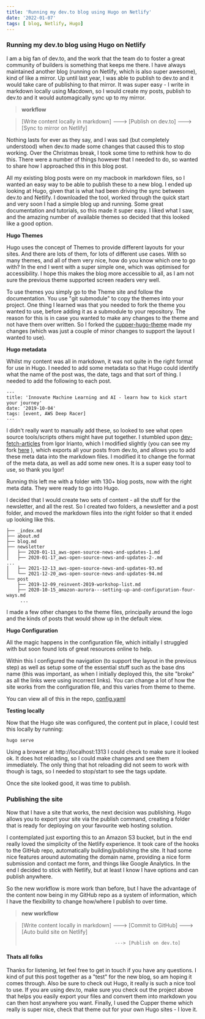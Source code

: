 ```yaml
---
title: 'Running my dev.to blog using Hugo on Netlify'
date: '2022-01-07'
tags: [ blog, Netlify, Hugo]
---
```


### Running my dev.to blog using Hugo on Netlify

I am a big fan of dev.to, and the work that the team do to foster a great community of builders is something that keeps me there. I have always maintained another blog (running on Netlify, which is also super awesome), kind of like a mirror. Up until last year, I was able to publish to dev.to and it would take care of publishing to that mirror. It was super easy - I write in markdown locally using Macdown, so I would create my posts, publish to dev.to and it would automagically sync up to my mirror. 

>**workflow**

> [Write content locally in markdown] ---> [Publish on dev.to] ---> [Sync to mirror on Netlify]

Nothing lasts for ever as they say, and I was sad (but completely understood) when dev.to made some changes that caused this to stop working. Over the Christmas break, I took some time to rethink how to do this. There were a number of things however that I needed to do, so wanted to share how I approached this in this blog post.

All my existing blog posts were on my macbook in markdown files, so I wanted an easy way to be able to publish these to a new blog. I ended up looking at Hugo, given that is what had been driving the sync between dev.to and Netlify. I downloaded the tool, worked through the quick start and very soon I had a simple blog up and running. Some great documentation and tutorials, so this made it super easy. I liked what I saw, and the amazing number of available themes so decided that this looked like a good option.

**Hugo Themes**

Hugo uses the concept of Themes to provide different layouts for your sites. And there are lots of them, for lots of different use cases. With so many themes, and all of them very nice, how do you know which one to go with? In the end I went with a super simple one, which was optimised for accessibility. I hope this makes the blog more accessible to all, as I am not sure the previous theme supported screen readers very well.

To use themes you simply go to the Theme site and follow the documentation. You use "git submodule" to copy the themes into your project. One thing I learned was that you needed to fork the theme you wanted to use, before adding it as a submodule to your repository. The reason for this is in case you wanted to make any changes to the theme and not have them over written. So I forked the [cupper-hugo-theme](https://github.com/094459/cupper-hugo-theme) made my changes (which was just a couple of minor changes to support the layout I wanted to use).

**Hugo metadata**

Whilst my content was all in markdown, it was not quite in the right format for use in Hugo. I needed to add some metadata so that Hugo could identify what the name of the post was, the date, tags and that sort of thing. I needed to add the following to each post.

```
---
title: 'Innovate Machine Learning and AI - learn how to kick start your journey'
date: '2019-10-04'
tags: [event, AWS Deep Racer]
---
```

I didn't really want to manually add these, so looked to see what open source tools/scripts others might have put together. I stumbled upon [dev-fetch-articles](https://github.com/iggredible/dev-fetch-articles) from Igor Irianto, which I modified slightly (you can see my fork [here](https://github.com/094459/dev-fetch-articles) ), which exports all your posts from dev.to, and allows you to add these meta data into the markdown files. I modified it to change the format of the meta data, as well as add some new ones. It is a super easy tool to use, so thank you Igor!

Running this left me with a folder with 130+ blog posts, now with the right meta data. They were ready to go into Hugo.

I decided that I would create two sets of content - all the stuff for the newsletter, and all the rest. So I created two folders, a newsletter and a post folder, and moved the markdown files into the right folder so that it ended up looking like this.

```
├── _index.md
├── about.md
├── blog.md
├── newsletter
│   ├── 2020-01-11_aws-open-source-news-and-updates-1.md
│   ├── 2020-01-17_aws-open-source-news-and-updates-2-.md
...
│   ├── 2021-12-13_aws-open-source-news-and-updates-93.md
│   └── 2021-12-20_aws-open-source-news-and-updates-94.md
└── post
    ├── 2019-12-09_reinvent-2019-workshop-list.md
    ├── 2020-10-15_amazon-aurora---setting-up-and-configuration-four-ways.md
     ...
```

I made a few other changes to the theme files, principally around the logo and the kinds of posts that would show up in the default view.

**Hugo Configuration**

All the magic happens in the configuration file, which initially I struggled with but soon found lots of great resources online to help. 

Within this I configured the navigation (to support the layout in the previous step) as well as setup some of the essential stuff such as the base dns name (this was important, as when I initially deployed this, the site "broke" as all the links were using incorrect links). You can change a lot of how the site works from the configuration file, and this varies from theme to theme.

You can view all of this in the repo, [config.yaml](https://github.com/094459/blog/blob/main/config.yaml)

**Testing locally**

Now that the Hugo site was configured, the content put in place, I could test this locally by running:

```
hugo serve
```

Using a browser at http://localhost:1313 I could check to make sure it looked ok. It does hot reloading, so I could make changes and see them immediately. The only thing that hot reloading did not seem to work with though is tags, so I needed to stop/start to see the tags update.

Once the site looked good, it was time to publish.

### Publishing the site

Now that I have a site that works, the next decision was publishing. Hugo allows you to export your site via the publish command, creating a folder that is ready for deploying on your favourite web hosting solution.

I contemplated just exporting this to an Amazon S3 bucket, but in the end really loved the simplicity of the Netlify experience. It took care of the hooks to the GitHub repo, automatically building/publishing the site. It had some nice features around automating the domain name, providing a nice form submission and contact me form, and things like Google Analytics. In the end I decided to stick with Netlify, but at least I know I have options and can publish anywhere.

So the new workflow is more work than before, but I have the advantage of the content now being in my GitHub repo as a system of information, which I have the flexibility to change how/where I publish to over time.

>**new workflow**

> [Write content locally in markdown]   ---> [Commit to GitHub]  ---> [Auto build site on Netlify]
> 
>                                       ---> [Publish on dev.to]
>  

#### Thats all folks

Thanks for listening, let feel free to get in touch if you have any questions. I kind of put this post together as a "test" for the new blog, so am hoping it comes through. Also be sure to check out Hugo, it really is such a nice tool to use. If you are using dev.to, make sure you check out the project above that helps you easily export your files and convert them into markdown you can then host anywhere you want. Finally, I used the Cupper theme which really is super nice, check that theme out for your own Hugo sites - I love it. 



